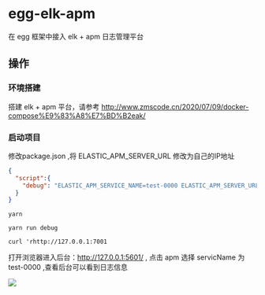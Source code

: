 # egg-elk-apm

在 egg 框架中接入 elk + apm 日志管理平台


## 操作

### 环境搭建
搭建 elk + apm 平台，请参考 http://www.zmscode.cn/2020/07/09/docker-compose%E9%83%A8%E7%BD%B2eak/

### 启动项目
修改package.json ,将 ELASTIC_APM_SERVER_URL 修改为自己的IP地址
```json
{
  "script":{
    "debug": "ELASTIC_APM_SERVICE_NAME=test-0000 ELASTIC_APM_SERVER_URL='http://10.100.0.130:8200' egg-bin debug --require=egg-apm-agent/apm-register.js",
  }
}
```

```shell
yarn 

yarn run debug

curl 'rhttp://127.0.0.1:7001
```

打开浏览器进入后台：http://127.0.0.1:5601/ , 点击 apm 选择 servicName 为 test-0000 ,查看后台可以看到日志信息

![](https://i.imgur.com/rJDrwhy.png)